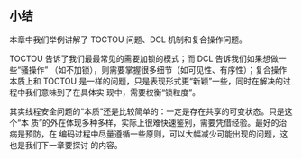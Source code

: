 ## 小结

本章中我们举例讲解了 TOCTOU 问题、DCL 机制和复合操作问题。

TOCTOU 告诉了我们最最常见的需要加锁的模式；而 DCL 告诉我们如果想做一些“骚操作”
（如不加锁），则需要掌握很多细节（如可见性、有序性）；复合操作本质上和 TOCTOU
是一样的问题，只是表现形式更“新颖”一些，同时在解决的过程中我们意味到了在具体实
现中，需要权衡“锁粒度”。

其实线程安全问题的“本质”还是比较简单的：一定是存在共享的可变状态。只是这个“本
质”的外在体现多种多样，实际上很难快速鉴别，需要凭借经验。最好的治病是预防，在
编码过程中尽量遵循一些原则，可以大幅减少可能出现的问题，这也是我们下一章要探讨
的内容。
